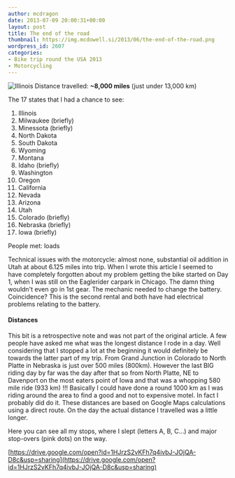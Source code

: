 ```yaml
---
author: mcdragon
date: 2013-07-09 20:00:31+00:00
layout: post
title: The end of the road
thumbnail: https://img.mcdowell.si/2013/06/the-end-of-the-road.png
wordpress_id: 2607
categories:
- Bike trip round the USA 2013
- Motorcycling
---
```


![Illinois](https://img.mcdowell.si/2013/06/Illinois-1)
Distance travelled: **~8,000 miles** (just under 13,000 km)

The 17 states that I had a chance to see:
 	
1. Illinois
2. Milwaukee (briefly)
3. Minessota (briefly)
4. North Dakota
5. South Dakota
6. Wyoming
7. Montana
8. Idaho (briefly)
9. Washington
10. Oregon
11. California
12. Nevada
13. Arizona
14. Utah
15. Colorado (briefly)
16. Nebraska (briefly)
17. Iowa (briefly)

People met: loads

Technical issues with the motorcycle: almost none, substantial oil addition in Utah at about 6.125 miles into trip. When I wrote this article I seemed to have completely forgotten about my problem getting the bike started on Day 1, when I was still on the Eaglerider carpark in Chicago. The damn thing wouldn't even go in 1st gear. The mechanic needed to change the battery. Coincidence? This is the second rental and both have had electrical problems relating to the battery.


#### Distances

This bit is a retrospective note and was not part of the original article. A few people have asked me what was the longest distance I rode in a day. Well considering that I stopped a lot at the beginning it would definitely be towards the latter part of my trip. From Grand Junction in Colorado to North Platte in Nebraska is just over 500 miles (800km). However the last BIG riding day by far was the day after that so from North Platte, NE to Davenport on the most eaters point of Iowa and that was a whopping 580 mile ride (933 km) !!!
Basically I could have done a round 1000 km as I was riding around the area to find a good and not to expensive motel. In fact I probably did do it. These distances are based on Google Maps calculations using a direct route. On the day the actual distance I travelled was a little longer.

Here you can see all my stops, where I slept (letters A, B, C...) and major stop-overs (pink dots) on the way.

[https://drive.google.com/open?id=1HJrzS2vKFh7q4ivbJ-JOjQA-D8c&usp=sharing](https://drive.google.com/open?id=1HJrzS2vKFh7q4ivbJ-JOjQA-D8c&usp=sharing)


